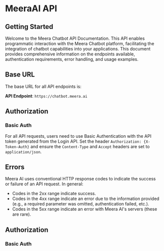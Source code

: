 # MeeraAI API

## Getting Started

Welcome to the Meera Chatbot API Documentation. This API enables programmatic interaction with the Meera Chatbot platform, facilitating the integration of chatbot capabilities into your applications. This document provides comprehensive information on the endpoints available, authentication requirements, error handling, and usage examples.

## Base URL

The base URL for all API endpoints is:

**API Endpoint**: `https://chatbot.meera.ai`

## Authorization

### Basic Auth

For all API requests, users need to use Basic Authentication with the API token generated from the Login API. Set the header `Authorization: {X-Token-Auth}` and ensure the `Content-Type` and `Accept` headers are set to `application/json`.

## Errors

Meera AI uses conventional HTTP response codes to indicate the success or failure of an API request. In general:

- Codes in the 2xx range indicate success.
- Codes in the 4xx range indicate an error due to the information provided (e.g., a required parameter was omitted, authentication failed, etc.).
- Codes in the 5xx range indicate an error with Meera AI's servers (these are rare).

## Authorization

### Basic Auth
